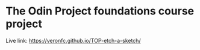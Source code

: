 # The Odin Project foundations course project
Live link: https://veronfc.github.io/TOP-etch-a-sketch/
